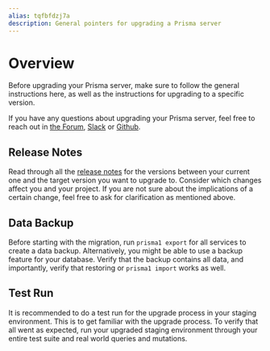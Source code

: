 ```yaml
---
alias: tqfbfdzj7a
description: General pointers for upgrading a Prisma server
---
```


# Overview

Before upgrading your Prisma server, make sure to follow the general instructions here, as well as the instructions for upgrading to a specific version.

If you have any questions about upgrading your Prisma server, feel free to reach out in [the Forum](https://graph.cool/forum), [Slack](https://slack.graph.cool) or [Github](https://github.com/graphcool/prisma).

## Release Notes

Read through all the [release notes](https://github.com/graphcool/prisma/releases) for the versions between your current one and the target version you want to upgrade to. Consider which changes affect you and your project. If you are not sure about the implications of a certain change, feel free to ask for clarification as mentioned above.

## Data Backup

Before starting with the migration, run `prisma1 export` for all services to create a data backup. Alternatively, you might be able to use a backup feature for your database. Verify that the backup contains all data, and importantly, verify that restoring or `prisma1 import` works as well.

## Test Run

It is recommended to do a test run for the upgrade process in your staging environment. This is to get familiar with the upgrade process. To verify that all went as expected, run your upgraded staging environment through your entire test suite and real world queries and mutations.
